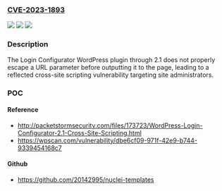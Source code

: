 ### [CVE-2023-1893](https://cve.mitre.org/cgi-bin/cvename.cgi?name=CVE-2023-1893)
![](https://img.shields.io/static/v1?label=Product&message=Login%20Configurator&color=blue)
![](https://img.shields.io/static/v1?label=Version&message=0%20&color=brightgreen)
![](https://img.shields.io/static/v1?label=Vulnerability&message=CWE-79%20Cross-Site%20Scripting%20(XSS)&color=brightgreen)

### Description

The Login Configurator WordPress plugin through 2.1 does not properly escape a URL parameter before outputting it to the page, leading to a reflected cross-site scripting vulnerability targeting site administrators.

### POC

#### Reference
- http://packetstormsecurity.com/files/173723/WordPress-Login-Configurator-2.1-Cross-Site-Scripting.html
- https://wpscan.com/vulnerability/dbe6cf09-971f-42e9-b744-9339454168c7

#### Github
- https://github.com/20142995/nuclei-templates

